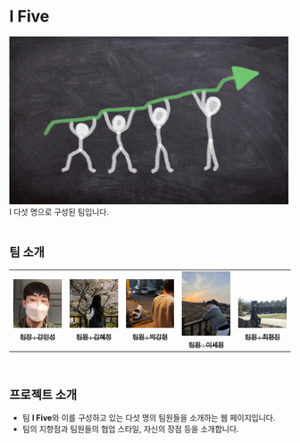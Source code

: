 # I Five
<img src="https://github.com/devKobe24/IFive/blob/main/images/ifive.jpeg?raw=true" width="500" height="300">
I 다섯 명으로 구성된 팀입니다.
<br/>
<br/>

## 팀 소개
<table>
  <tbody>
    <tr>
      <td align="center"><a href="https://www.devkobe24.com"><img src="https://github.com/devKobe24/IFive/blob/main/images/KMS.jpg?raw=true" width="100px;" alt=""/><br /><sub><b> 팀장 : 강민성 </b></sub></a><br /></td>
      <td align="center"><a href="heimish962.tistory.com"><img src="https://github.com/devKobe24/IFive/blob/main/images/KHJ.jpg?raw=true" width="100px;" alt=""/><br /><sub><b> 팀원 : 김혜정 </b></sub></a><br /></td>
      <td align="center"><a href="https://velog.io/@pk_hyun/posts"><img src="https://github.com/devKobe24/IFive/blob/main/images/PKH.jpg?raw=true" width="100px;" alt=""/><br /><sub><b> 팀원 : 박강현 </b></sub></a><br /></td>
      <td align="center"><a href="leesw1945.tistory.com"><img src="https://github.com/devKobe24/IFive/blob/main/images/leesewon.jpg?raw=true" width="100px;" alt=""/><br /><sub><b> 팀원 : 이세원 </b></sub></a><br /></td>
      <td align="center"><a href="https://github.com/HyeonjinChoi"><img src="https://github.com/devKobe24/IFive/blob/main/images/CHJ.jpg?raw=true" width="100px;" alt=""/><br /><sub><b> 팀원 : 최현진 </b></sub></a><br /></td>
    </tr>
  </tbody>
</table>
<br/>

## 프로젝트 소개
- 팀 **I Five**와 이를 구성하고 있는 다섯 명의 팀원들을 소개하는 웹 페이지입니다.
- 팀의 지향점과 팀원들의 협업 스타일, 자신의 장점 등을 소개합니다.
<br/>
